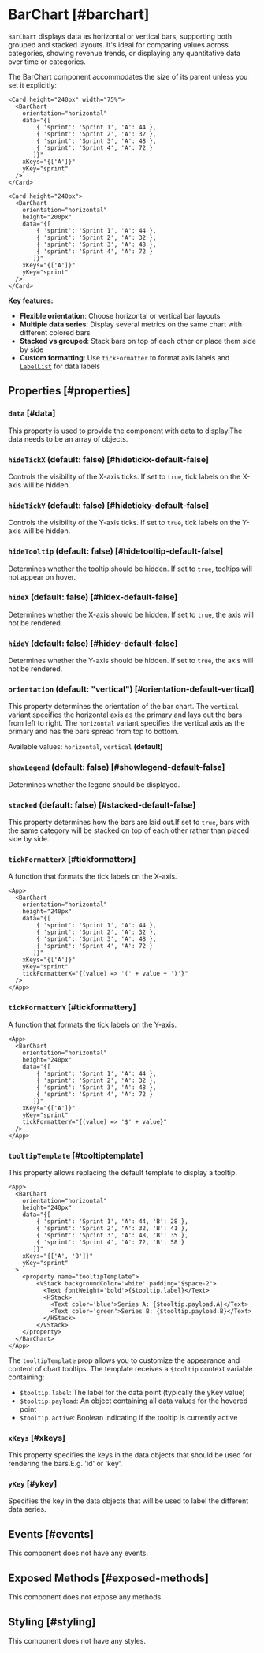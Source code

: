 # BarChart [#barchart]

`BarChart` displays data as horizontal or vertical bars, supporting both grouped and stacked layouts. It's ideal for comparing values across categories, showing revenue trends, or displaying any quantitative data over time or categories.

The BarChart component accommodates the size of its parent unless you set it explicitly:

```xmlui-pg copy display height="300px" name="Example: dimension determined by the parent" /Card height="240px" width="75%"/
<Card height="240px" width="75%">
  <BarChart
    orientation="horizontal"
    data="{[
        { 'sprint': 'Sprint 1', 'A': 44 },
        { 'sprint': 'Sprint 2', 'A': 32 },
        { 'sprint': 'Sprint 3', 'A': 48 },
        { 'sprint': 'Sprint 4', 'A': 72 }
       ]}"
    xKeys="{['A']}"
    yKey="sprint"
  />
</Card>
```

```xmlui-pg copy display height="300px" name="Example: dimension overwritten by BarChart" /height="240px"/ /height="200px"/
<Card height="240px">
  <BarChart
    orientation="horizontal"
    height="200px"
    data="{[
        { 'sprint': 'Sprint 1', 'A': 44 },
        { 'sprint': 'Sprint 2', 'A': 32 },
        { 'sprint': 'Sprint 3', 'A': 48 },
        { 'sprint': 'Sprint 4', 'A': 72 }
       ]}"
    xKeys="{['A']}"
    yKey="sprint"
  />
</Card>
```

**Key features:**
- **Flexible orientation**: Choose horizontal or vertical bar layouts
- **Multiple data series**: Display several metrics on the same chart with different colored bars
- **Stacked vs grouped**: Stack bars on top of each other or place them side by side
- **Custom formatting**: Use `tickFormatter` to format axis labels and [`LabelList`](/components/LabelList) for data labels

## Properties [#properties]

### `data` [#data]

This property is used to provide the component with data to display.The data needs to be an array of objects.

### `hideTickX` (default: false) [#hidetickx-default-false]

Controls the visibility of the X-axis ticks. If set to `true`, tick labels on the X-axis will be hidden.

### `hideTickY` (default: false) [#hideticky-default-false]

Controls the visibility of the Y-axis ticks. If set to `true`, tick labels on the Y-axis will be hidden.

### `hideTooltip` (default: false) [#hidetooltip-default-false]

Determines whether the tooltip should be hidden. If set to `true`, tooltips will not appear on hover.

### `hideX` (default: false) [#hidex-default-false]

Determines whether the X-axis should be hidden. If set to `true`, the axis will not be rendered.

### `hideY` (default: false) [#hidey-default-false]

Determines whether the Y-axis should be hidden. If set to `true`, the axis will not be rendered.

### `orientation` (default: "vertical") [#orientation-default-vertical]

This property determines the orientation of the bar chart. The `vertical` variant specifies the horizontal axis as the primary and lays out the bars from left to right. The `horizontal` variant specifies the vertical axis as the primary and has the bars spread from top to bottom.

Available values: `horizontal`, `vertical` **(default)**

### `showLegend` (default: false) [#showlegend-default-false]

Determines whether the legend should be displayed.

### `stacked` (default: false) [#stacked-default-false]

This property determines how the bars are laid out.If set to `true`, bars with the same category will be stacked on top of each other rather than placed side by side.

### `tickFormatterX` [#tickformatterx]

A function that formats the tick labels on the X-axis. 

```xmlui-pg copy display height="320px" name="Example: tickFormatterX" /tickFormatterX/
<App>
  <BarChart
    orientation="horizontal"
    height="240px"
    data="{[
        { 'sprint': 'Sprint 1', 'A': 44 },
        { 'sprint': 'Sprint 2', 'A': 32 },
        { 'sprint': 'Sprint 3', 'A': 48 },
        { 'sprint': 'Sprint 4', 'A': 72 }
       ]}"
    xKeys="{['A']}"
    yKey="sprint"
    tickFormatterX="{(value) => '(' + value + ')'}"
  />
</App>
```

### `tickFormatterY` [#tickformattery]

A function that formats the tick labels on the Y-axis. 

```xmlui-pg copy display height="320px" name="Example: tickFormatterY" /tickFormatterY/
<App>
  <BarChart
    orientation="horizontal"
    height="240px"
    data="{[
        { 'sprint': 'Sprint 1', 'A': 44 },
        { 'sprint': 'Sprint 2', 'A': 32 },
        { 'sprint': 'Sprint 3', 'A': 48 },
        { 'sprint': 'Sprint 4', 'A': 72 }
       ]}"
    xKeys="{['A']}"
    yKey="sprint"
    tickFormatterY="{(value) => '$' + value}"
  />
</App>
```

### `tooltipTemplate` [#tooltiptemplate]

This property allows replacing the default template to display a tooltip.

```xmlui-pg copy display height="320px" name="Example: tooltipTemplate" /tooltipTemplate/
<App>
  <BarChart
    orientation="horizontal"
    height="240px"
    data="{[
        { 'sprint': 'Sprint 1', 'A': 44, 'B': 28 },
        { 'sprint': 'Sprint 2', 'A': 32, 'B': 41 },
        { 'sprint': 'Sprint 3', 'A': 48, 'B': 35 },
        { 'sprint': 'Sprint 4', 'A': 72, 'B': 58 }
       ]}"
    xKeys="{['A', 'B']}"
    yKey="sprint"
  >
    <property name="tooltipTemplate">
        <VStack backgroundColor='white' padding="$space-2">
          <Text fontWeight='bold'>{$tooltip.label}</Text>
          <HStack>
            <Text color='blue'>Series A: {$tooltip.payload.A}</Text>
            <Text color='green'>Series B: {$tooltip.payload.B}</Text>
          </HStack>
        </VStack>
    </property>
  </BarChart>
</App>
```

The `tooltipTemplate` prop allows you to customize the appearance and content of chart tooltips. The template receives a `$tooltip` context variable containing:

- `$tooltip.label`: The label for the data point (typically the yKey value)
- `$tooltip.payload`: An object containing all data values for the hovered point
- `$tooltip.active`: Boolean indicating if the tooltip is currently active

### `xKeys` [#xkeys]

This property specifies the keys in the data objects that should be used for rendering the bars.E.g. 'id' or 'key'.

### `yKey` [#ykey]

Specifies the key in the data objects that will be used to label the different data series.

## Events [#events]

This component does not have any events.

## Exposed Methods [#exposed-methods]

This component does not expose any methods.

## Styling [#styling]

This component does not have any styles.
